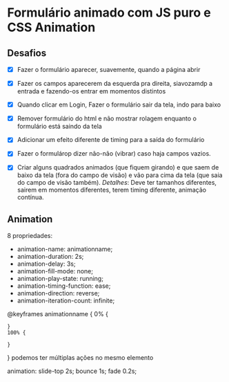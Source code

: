 # Formulário animado com JS puro e CSS Animation

## Desafios

- [x] Fazer o formulário aparecer, suavemente, quando a página abrir

- [x] Fazer os campos aparecerem da esquerda pra direita, siavozamdp a entrada e fazendo-os entrar em momentos distintos

- [x] Quando clicar em Login, Fazer o formulário sair da tela, indo para baixo

- [x] Remover formulário do html e não mostrar rolagem enquanto o formulário está saindo da tela

- [x] Adicionar um efeito diferente de timing para a saída do formulário

- [x] Fazer o formulárop dizer não-não (vibrar) caso haja campos vazios.

- [x] Criar alguns quadrados animados (que fiquem girando) e que saem de baixo da tela (fora do campo de visão) e vão para cima da tela (que saia do campo de visão também). _Detalhes_: Deve ter tamanhos diferentes, sairem em momentos diferentes, terem timing diferente, animação contínua.

## Animation

8 propriedades:

- animation-name: animationname;
- animation-duration: 2s;
- animation-delay: 3s;
- animation-fill-mode: none;
- animation-play-state: running;
- animation-timing-function: ease;
- animation-direction: reverse;
- animation-iteration-count: infinite;

@keyframes animationname {
    0% {

    }
    100% {

    }
}
podemos ter múltiplas ações no mesmo elemento

animation: slide-top 2s; bounce 1s; fade 0.2s;

